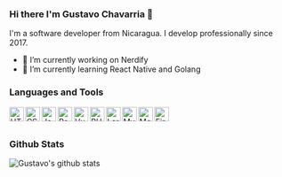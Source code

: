 ### Hi there I'm Gustavo Chavarria 👋

I'm a software developer from Nicaragua. I develop professionally since 2017.


<!--
**gustavochavarria/gustavochavarria** is a ✨ _special_ ✨ repository because its `README.md` (this file) appears on your GitHub profile.

Here are some ideas to get you started:
-->

- 🔭 I’m currently working on Nerdify
- 🌱 I’m currently learning React Native and Golang
<!-- - 👯 I’m looking to collaborate on ...  -->
<!-- - 🤔 I’m looking for help with ... -->
<!-- - 💬 Ask me about ... -->
<!-- - 📫 How to reach me: ... -->
<!-- - 😄 Pronouns: ... -->
<!-- - ⚡ Fun fact: ... -->

### Languages and Tools
<img align="left" title="HTML" alt="HTML" width="26px" src="https://img.icons8.com/color/344/html-5--v1.png" />
<img align="left" title="CSS3" alt="CSS3" width="26px" src="https://img.icons8.com/color/344/css3.png" />
<img align="left" title="Javascript" alt="Javascript" width="26px" src="https://img.icons8.com/color/48/000000/javascript.png"/>
<img align="left" title="React" alt="React" width="26px" src="https://img.icons8.com/officel/344/react.png"/>
<img align="left" title="Vue.js" alt="Vue.js" width="26px" src="https://img.icons8.com/color/344/vue-js.png"/>
<img align="left" title="PHP" alt="PHP" width="26px" src="https://img.icons8.com/officel/344/php-logo.png"/>
<img align="left" title="Laravel" alt="Laravel" width="26px" src="https://img.icons8.com/fluency/344/laravel.png"/>
<img align="left" title="MySQL" alt="MySQL" width="26px" src="https://img.icons8.com/ios/344/mysql.png"/>
<img align="left" title="MongoDB" alt="MongoDB" width="26px" src="https://img.icons8.com/color/344/mongodb.png"/>
<img align="left" title="Firebase" alt="Firebase" width="26px" src="https://img.icons8.com/color/344/firebase.png"/>


<br/><br/>

### Github Stats
![Gustavo's github stats](https://github-readme-stats.vercel.app/api?username=gustavochavarria&show_icons=true&theme=light)

